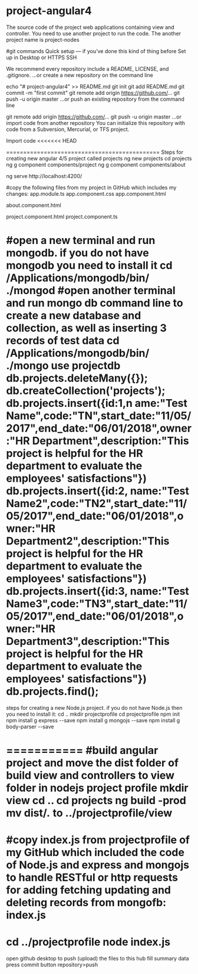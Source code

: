 # project-angular4
The source code of the project web applications containing view and controller. You need to use another project to run the code. The another project name is project-nodes

#git commands
Quick setup — if you’ve done this kind of thing before
 Set up in Desktop	or
 HTTPS
 SSH

We recommend every repository include a README, LICENSE, and .gitignore.
…or create a new repository on the command line

echo "# project-angular4" >> README.md
git init
git add README.md
git commit -m "first commit"
git remote add origin https://github.com/...
git push -u origin master
…or push an existing repository from the command line

git remote add origin https://github.com/...
git push -u origin master
…or import code from another repository
You can initialize this repository with code from a Subversion, Mercurial, or TFS project.

Import code
<<<<<<< HEAD




=============================================
Steps for creating new angular 4/5 project called projects
ng new projects
cd projects
ng g component components/project
ng g component components/about

ng serve
http://localhost:4200/

#copy the following files from my project in GitHub which includes my changes:
app.module.ts
app.component.css
app.component.html

about.component.html

project.component.html
project.component.ts



#open a new terminal and run mongodb. if you do not have mongodb you need to install it
cd /Applications/mongodb/bin/
./mongod
#open another terminal and run mongo db command line to create a new database and collection, as well as inserting 3 records of test data
cd /Applications/mongodb/bin/
./mongo
use projectdb
db.projects.deleteMany({});
db.createCollection('projects');
db.projects.insert({id:1,n ame:"Test Name",code:"TN",start_date:"11/05/2017",end_date:"06/01/2018",owner:"HR Department",description:"This project is helpful for the HR department to evaluate the employees' satisfactions"})
db.projects.insert({id:2, name:"Test Name2",code:"TN2",start_date:"11/05/2017",end_date:"06/01/2018",owner:"HR Department2",description:"This project is helpful for the HR department to evaluate the employees' satisfactions"})
db.projects.insert({id:3, name:"Test Name3",code:"TN3",start_date:"11/05/2017",end_date:"06/01/2018",owner:"HR Department3",description:"This project is helpful for the HR department to evaluate the employees' satisfactions"})
db.projects.find();
==============================================
steps for creating a new Node.js project. if you do not have Node.js then you need to install it:
cd ..
mkdir projectprofile
cd projectprofile
npm init
npm install g express --save
npm install g mongojs --save
npm install g body-parser --save


===========
#build angular project and move the dist folder of build view and controllers to view folder in nodejs project profile
mkdir view
cd ..
cd projects
ng build -prod
mv dist/*.* to ../projectprofile/view
======================
#copy index.js from projectprofile of my GitHub which included the code of Node.js and express and mongojs to handle RESTful or http requests for adding fetching updating and deleting records from mongofb:
index.js
===================
cd ../projectprofile
node index.js
====================
open github desktop to push (upload) the files to this hub
fill summary data
press commit button
repository>push
